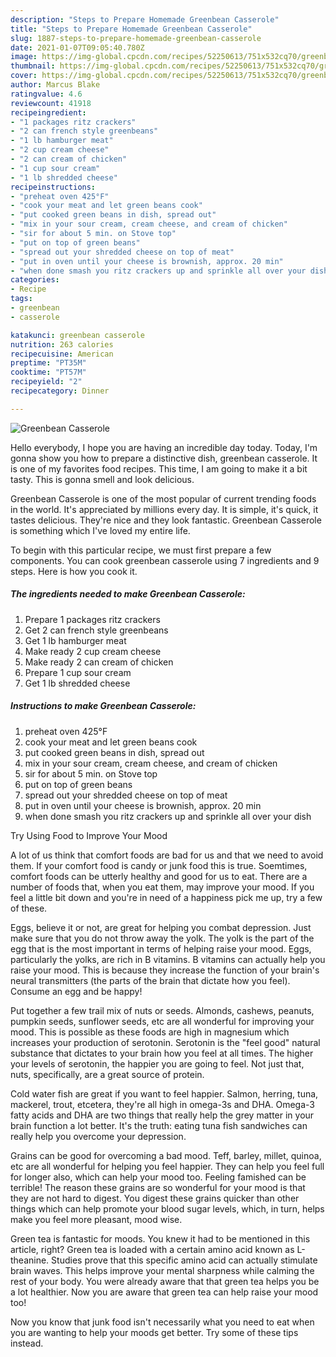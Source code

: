 ```yaml
---
description: "Steps to Prepare Homemade Greenbean Casserole"
title: "Steps to Prepare Homemade Greenbean Casserole"
slug: 1887-steps-to-prepare-homemade-greenbean-casserole
date: 2021-01-07T09:05:40.780Z
image: https://img-global.cpcdn.com/recipes/52250613/751x532cq70/greenbean-casserole-recipe-main-photo.jpg
thumbnail: https://img-global.cpcdn.com/recipes/52250613/751x532cq70/greenbean-casserole-recipe-main-photo.jpg
cover: https://img-global.cpcdn.com/recipes/52250613/751x532cq70/greenbean-casserole-recipe-main-photo.jpg
author: Marcus Blake
ratingvalue: 4.6
reviewcount: 41918
recipeingredient:
- "1 packages ritz crackers"
- "2 can french style greenbeans"
- "1 lb hamburger meat"
- "2 cup cream cheese"
- "2 can cream of chicken"
- "1 cup sour cream"
- "1 lb shredded cheese"
recipeinstructions:
- "preheat oven 425°F"
- "cook your meat and let green beans cook"
- "put cooked green beans in dish, spread out"
- "mix in your sour cream, cream cheese, and cream of chicken"
- "sir for about 5 min. on Stove top"
- "put on top of green beans"
- "spread out your shredded cheese on top of meat"
- "put in oven until your cheese is brownish, approx. 20 min"
- "when done smash you ritz crackers up and sprinkle all over your dish"
categories:
- Recipe
tags:
- greenbean
- casserole

katakunci: greenbean casserole 
nutrition: 263 calories
recipecuisine: American
preptime: "PT35M"
cooktime: "PT57M"
recipeyield: "2"
recipecategory: Dinner

---
```



![Greenbean Casserole](https://img-global.cpcdn.com/recipes/52250613/751x532cq70/greenbean-casserole-recipe-main-photo.jpg)

Hello everybody, I hope you are having an incredible day today. Today, I'm gonna show you how to prepare a distinctive dish, greenbean casserole. It is one of my favorites food recipes. This time, I am going to make it a bit tasty. This is gonna smell and look delicious.

Greenbean Casserole is one of the most popular of current trending foods in the world. It's appreciated by millions every day. It is simple, it's quick, it tastes delicious. They're nice and they look fantastic. Greenbean Casserole is something which I've loved my entire life.




To begin with this particular recipe, we must first prepare a few components. You can cook greenbean casserole using 7 ingredients and 9 steps. Here is how you cook it.

<!--inarticleads1-->

##### The ingredients needed to make Greenbean Casserole:

1. Prepare 1 packages ritz crackers
1. Get 2 can french style greenbeans
1. Get 1 lb hamburger meat
1. Make ready 2 cup cream cheese
1. Make ready 2 can cream of chicken
1. Prepare 1 cup sour cream
1. Get 1 lb shredded cheese




<!--inarticleads2-->

##### Instructions to make Greenbean Casserole:

1. preheat oven 425°F
1. cook your meat and let green beans cook
1. put cooked green beans in dish, spread out
1. mix in your sour cream, cream cheese, and cream of chicken
1. sir for about 5 min. on Stove top
1. put on top of green beans
1. spread out your shredded cheese on top of meat
1. put in oven until your cheese is brownish, approx. 20 min
1. when done smash you ritz crackers up and sprinkle all over your dish




Try Using Food to Improve Your Mood


A lot of us think that comfort foods are bad for us and that we need to avoid them. If your comfort food is candy or junk food this is true. Soemtimes, comfort foods can be utterly healthy and good for us to eat. There are a number of foods that, when you eat them, may improve your mood. If you feel a little bit down and you're in need of a happiness pick me up, try a few of these.

Eggs, believe it or not, are great for helping you combat depression. Just make sure that you do not throw away the yolk. The yolk is the part of the egg that is the most important in terms of helping raise your mood. Eggs, particularly the yolks, are rich in B vitamins. B vitamins can actually help you raise your mood. This is because they increase the function of your brain's neural transmitters (the parts of the brain that dictate how you feel). Consume an egg and be happy!

Put together a few trail mix of nuts or seeds. Almonds, cashews, peanuts, pumpkin seeds, sunflower seeds, etc are all wonderful for improving your mood. This is possible as these foods are high in magnesium which increases your production of serotonin. Serotonin is the "feel good" natural substance that dictates to your brain how you feel at all times. The higher your levels of serotonin, the happier you are going to feel. Not just that, nuts, specifically, are a great source of protein.

Cold water fish are great if you want to feel happier. Salmon, herring, tuna, mackerel, trout, etcetera, they're all high in omega-3s and DHA. Omega-3 fatty acids and DHA are two things that really help the grey matter in your brain function a lot better. It's the truth: eating tuna fish sandwiches can really help you overcome your depression. 

Grains can be good for overcoming a bad mood. Teff, barley, millet, quinoa, etc are all wonderful for helping you feel happier. They can help you feel full for longer also, which can help your mood too. Feeling famished can be terrible! The reason these grains are so wonderful for your mood is that they are not hard to digest. You digest these grains quicker than other things which can help promote your blood sugar levels, which, in turn, helps make you feel more pleasant, mood wise.

Green tea is fantastic for moods. You knew it had to be mentioned in this article, right? Green tea is loaded with a certain amino acid known as L-theanine. Studies prove that this specific amino acid can actually stimulate brain waves. This helps improve your mental sharpness while calming the rest of your body. You were already aware that that green tea helps you be a lot healthier. Now you are aware that green tea can help raise your mood too!

Now you know that junk food isn't necessarily what you need to eat when you are wanting to help your moods get better. Try  some  of  these  tips  instead.


